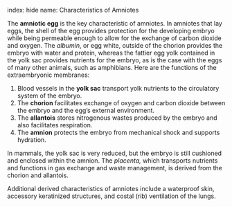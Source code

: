 index: hide
name: Characteristics of Amniotes

The  **amniotic egg** is the key characteristic of amniotes. In amniotes that lay eggs, the shell of the egg provides protection for the developing embryo while being permeable enough to allow for the exchange of carbon dioxide and oxygen. The  *albumin*, or egg white, outside of the chorion provides the embryo with water and protein, whereas the fattier egg yolk contained in the yolk sac provides nutrients for the embryo, as is the case with the eggs of many other animals, such as amphibians. Here are the functions of the extraembryonic membranes:

  1. Blood vessels in the  **yolk sac** transport yolk nutrients to the circulatory system of the embryo.
  2. The  **chorion** facilitates exchange of oxygen and carbon dioxide between the embryo and the egg’s external environment.
  3. The  **allantois** stores nitrogenous wastes produced by the embryo and also facilitates respiration.
  4. The  **amnion** protects the embryo from mechanical shock and supports hydration.

In mammals, the yolk sac is very reduced, but the embryo is still cushioned and enclosed within the amnion. The  *placenta,* which transports nutrients and functions in gas exchange and waste management, is derived from the chorion and allantois.

Additional derived characteristics of amniotes include a waterproof skin, accessory keratinized structures, and costal (rib) ventilation of the lungs.
